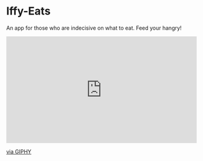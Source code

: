 # Iffy-Eats

An app for those who are indecisive on what to eat. Feed your hangry!

<div style="width:100%;height:0;padding-bottom:56%;position:relative;"><iframe src="https://giphy.com/embed/rHjDeblDxLO9rc41uh" width="100%" height="100%" style="position:absolute" frameBorder="0" class="giphy-embed" allowFullScreen></iframe></div><p><a href="https://giphy.com/gifs/rHjDeblDxLO9rc41uh">via GIPHY</a></p>
